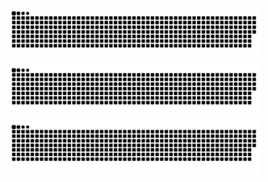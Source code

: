 ![snake gif](https://github.com/yspark2/yspark2/blob/output/github-contribution-grid-snake.svg)
<img src="https://github.com/yspark2/yspark2/blob/output/github-contribution-grid-snake.svg"/>
![Snake animation](https://github.com/yspark2/yspark2/blob/output/github-contribution-grid-snake.svg)
<!--
**yspark2/yspark2** is a ✨ _special_ ✨ repository because its `README.md` (this file) appears on your GitHub profile.

Here are some ideas to get you started:

- 🔭 I’m currently working on ...
- 🌱 I’m currently learning ...
- 👯 I’m looking to collaborate on ...
- 🤔 I’m looking for help with ...
- 💬 Ask me about ...
- 📫 How to reach me: ...
- 😄 Pronouns: ...
- ⚡ Fun fact: ...
-->
